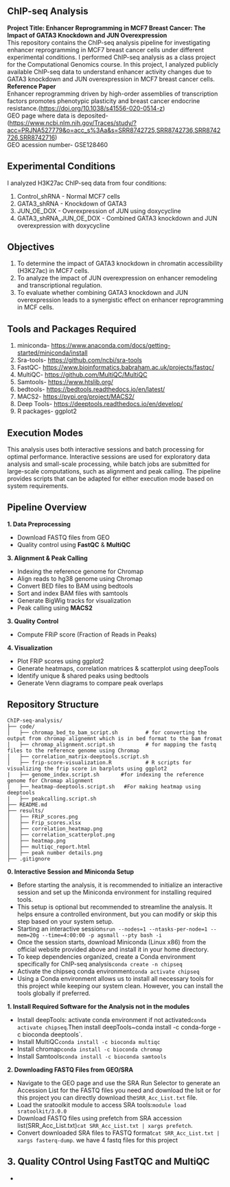**ChIP-seq Analysis**
--- 
**Project Title:  Enhancer Reprogramming in MCF7 Breast Cancer: The Impact of GATA3 Knockdown and JUN Overexpression**  
This repository contains the ChIP-seq analysis pipeline for investigating enhancer reprogramming in MCF7 breast cancer cells under different experimental conditions. 
I performed ChIP-seq analysis as a class project for the Computational Genomics course. In this project, I analyzed publicly available ChIP-seq data to understand enhancer activity changes due to GATA3 knockdown and JUN overexpression in MCF7 breast cancer cells.  
**Reference Paper**  
Enhancer reprogramming driven by high-order assemblies of transcription factors promotes phenotypic plasticity and breast cancer endocrine resistance.(https://doi.org/10.1038/s41556-020-0514-z)  
GEO page where data is deposited-(https://www.ncbi.nlm.nih.gov/Traces/study/?acc=PRJNA527779&o=acc_s%3Aa&s=SRR8742725,SRR8742736,SRR8742726,SRR8742716)   
GEO acession number- GSE128460  

Experimental Conditions  
---
I analyzed H3K27ac ChIP-seq data from four conditions:
1. Control_shRNA - Normal MCF7 cells
2. GATA3_shRNA - Knockdown of GATA3
3. JUN_OE_DOX - Overexpression of JUN using doxycycline
4. GATA3_shRNA_JUN_OE_DOX - Combined GATA3 knockdown and JUN overexpression with doxycycline

Objectives  
---
1. To determine the impact of GATA3 knockdown in chromatin accessibility (H3K27ac) in MCF7 cells.
2. To analyze the impact of JUN overexpression on enhancer remodeling and transcriptional regulation.
3. To evaluate whether combining GATA3 knockdown and JUN overexpression leads to a 
synergistic effect on enhancer reprogramming in MCF cells.

Tools and Packages Required  
---
1. miniconda- https://www.anaconda.com/docs/getting-started/miniconda/install
2. Sra-tools- https://github.com/ncbi/sra-tools
3. FastQC- https://www.bioinformatics.babraham.ac.uk/projects/fastqc/
4. MultiQC- https://github.com/MultiQC/MultiQC
6. Samtools- https://www.htslib.org/
7. bedtools- https://bedtools.readthedocs.io/en/latest/
8. MACS2- https://pypi.org/project/MACS2/
9. Deep Tools- https://deeptools.readthedocs.io/en/develop/
10. R packages- ggplot2

Execution Modes  
---
This analysis uses both interactive sessions and batch processing for optimal performance. Interactive sessions are used for exploratory data analysis and small-scale processing, while batch jobs are submitted for large-scale computations, such as alignment and peak calling. The pipeline provides scripts that can be adapted for either execution mode based on system requirements.  

Pipeline Overview  
---  
**1. Data Preprocessing**   
- Download FASTQ files from GEO  
- Quality control using **FastQC** & **MultiQC**

**3. Alignment & Peak Calling**  
- Indexing the reference genome for Chromap
- Align reads to hg38 genome using Chromap  
- Convert BED files to BAM using bedtools  
- Sort and index BAM files with samtools  
- Generate BigWig tracks for visualization  
- Peak calling using **MACS2**

**3. Quality Control**  
- Compute FRiP score (Fraction of Reads in Peaks)  

**4. Visualization**  
- Plot FRiP scores using ggplot2  
- Generate heatmaps, correlation matrices & scatterplot using deepTools  
- Identify unique & shared peaks using bedtools  
- Generate Venn diagrams to compare peak overlaps

Repository Structure
---

```
ChIP-seq-analysis/
├── code/
│   ├── chromap_bed_to_bam_script.sh         # for converting the output from chromap alignemnt which is in bed format to the bam fromat
│   ├── chromap_alignment.script.sh          # for mapping the fastq files to the reference genome using Chromap
│   ├── correlation_matrix-deeptools.script.sh       
│   ├── frip-score-visualization.R           # R scripts for visualizing the frip score in barplots using ggplot2
|   ├── genome_index.script.sh       #for indexing the reference genome for Chromap alignment
|   ├── heatmap-deeptools.script.sh   #For making heatmap using deeptools
|   ├── peakcalling.script.sh
├── README.md             
├── results/
│   ├── FRiP_scores.png  
│   ├── Frip_scores.xlsx
│   ├── correlation_heatmap.png
│   ├── correlation_scatterplot.png
│   ├── heatmap.png
│   ├── multiqc_report.html
│   ├── peak number details.png
├── .gitignore                
```
**0. Interactive Session and Miniconda Setup**  
- Before starting the analysis, it is recommended to initialize an interactive session and set up the Miniconda environment for installing required tools.
- This setup is optional but recommended to streamline the analysis. It helps ensure a controlled environment, but you can modify or skip this step based on your system setup.
- Starting an interactive session`srun --nodes=1 --ntasks-per-node=1 --mem=20g --time=4:00:00 -p agsmall --pty bash -i`
- Once the session starts, download Miniconda (Linux x86) from the official website provided above and install it in your home directory.
- To keep dependencies organized, create a Conda environment specifically for ChIP-seq analysis`conda create -n chipseq`
- Activate the chipseq conda environment`conda activate chipseq`
- Using a Conda environment allows us to install all necessary tools for this project while keeping our system clean. However, you can install the tools globally if preferred.

**1. Install Required Software for the Analysis not in the modules**  
- Install deepTools: activate conda environment if not activated`conda activate chipseq`.Then install deepTools~conda install -c conda-forge -c bioconda deeptools`.
- Install MultiQC`conda install -c bioconda multiqc`
- Install chromap`conda install -c bioconda chromap`
- Install Samtools`conda install -c bioconda samtools`

**2. Downloading FASTQ Files from GEO/SRA**
- Navigate to the GEO page and use the SRA Run Selector to generate an Accession List for the FASTQ files you need and download the lsit or for this project you can directly download the`SRR_Acc_List.txt` file.
- Load the sratoolkit module to access SRA tools:`module load sratoolkit/3.0.0`
- Download FASTQ files using prefetch from SRA accession list(SRR_Acc_List.txt)`cat SRR_Acc_List.txt | xargs prefetch`.
- Convert downloaded SRA files to FASTQ format`cat SRR_Acc_List.txt | xargs fasterq-dump`. we have 4 fastq files for this project

**3. Quality COntrol Using FastTQC and MultiQC**  
-  

- 




